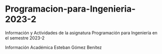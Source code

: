 # Programacion-para-Ingenieria-2023-2
Información y Actividades de la asignatura Programación para Ingeniería en el semestre 2023-2

Información Académica
Esteban Gómez Benítez
